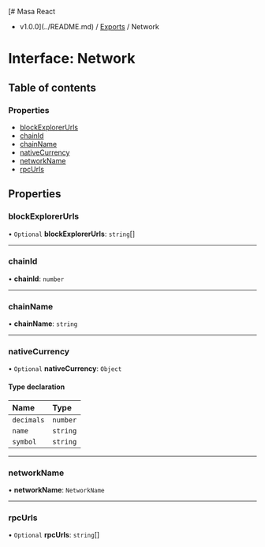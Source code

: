 [# Masa React
 - v1.0.0](../README.md) / [Exports](../modules.md) / Network

# Interface: Network

## Table of contents

### Properties

- [blockExplorerUrls](Network.md#blockexplorerurls)
- [chainId](Network.md#chainid)
- [chainName](Network.md#chainname)
- [nativeCurrency](Network.md#nativecurrency)
- [networkName](Network.md#networkname)
- [rpcUrls](Network.md#rpcurls)

## Properties

### blockExplorerUrls

• `Optional` **blockExplorerUrls**: `string`[]

___

### chainId

• **chainId**: `number`

___

### chainName

• **chainName**: `string`

___

### nativeCurrency

• `Optional` **nativeCurrency**: `Object`

#### Type declaration

| Name | Type |
| :------ | :------ |
| `decimals` | `number` |
| `name` | `string` |
| `symbol` | `string` |

___

### networkName

• **networkName**: `NetworkName`

___

### rpcUrls

• `Optional` **rpcUrls**: `string`[]

